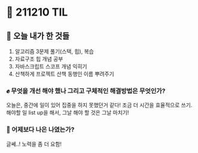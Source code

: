 # :rocket: 211210 TIL

## :seedling: 오늘 내가 한 것들
1. 알고리즘 3문제 풀기(스택, 힙), 복습
2. 자료구조 힙 개념 공부
3. 자바스크립트 스코프 개념 익히기 
4. 산책하게 프로젝트 산책 동행인 이름 뿌려주기

### :fist: 무엇을 개선 해야 했나  그리고 구체적인 해결방법은 무엇인가?
오늘은, 중간에 일이 있어 집중을 하지 못했던거 같다! 조금 더 시간을 효율적으로 쓰기.
해야할 일 list up을 해서, 그날 해야 할 것은 그날 마치기!

### :muscle: 어제보다 나은 나였는가?  
글쎄..! 노력을 좀 더 요함!
